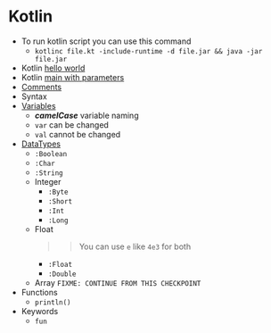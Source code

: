 # Kotlin
- To run kotlin script you can use this command
    - `kotlinc file.kt -include-runtime -d file.jar && java -jar file.jar`
- Kotlin [hello world](example/1_hello_world.kt)
- Kotlin [main with parameters](example/2_main_with_parameters.kt)
- [Comments](example/3_comment.kt)
- Syntax
- [Variables](concept/variables.kt)
    - ***camelCase*** variable naming 
    - `var` can be changed
    - `val` cannot be changed
- [DataTypes](concept/datatypes.kt)
    - `:Boolean`
    - `:Char`
    - `:String`
    - Integer
        - `:Byte`
        - `:Short`
        - `:Int`
        - `:Long`
    - Float
        >> You can use `e` like `4e3` for both
        - `:Float`
        - `:Double`
    - Array `FIXME: CONTINUE FROM THIS CHECKPOINT`
- Functions
    - `println()`
- Keywords
    - `fun`